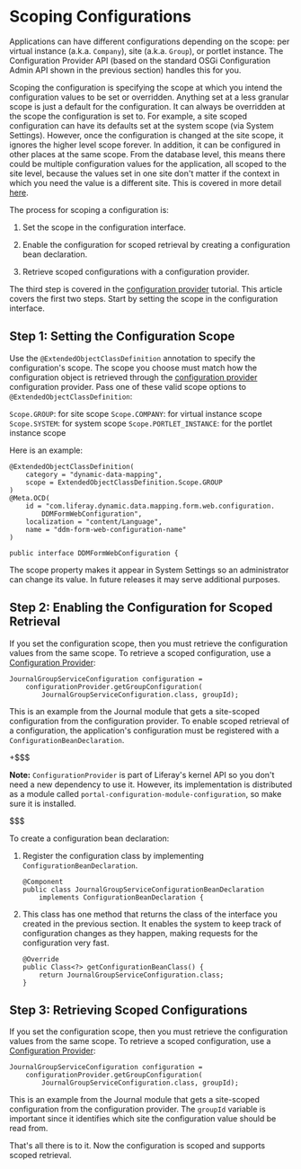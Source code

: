 # Scoping Configurations [](id=scoping-configurations)

Applications can have different configurations depending on the scope: per
virtual instance (a.k.a. `Company`), site (a.k.a. `Group`), or portlet instance.
The Configuration Provider API (based on the standard OSGi Configuration Admin
API shown in the previous section) handles this for you.

Scoping the configuration is specifying the scope at which you intend the
configuration values to be set or overridden. Anything set at a less granular
scope is just a default for the configuration. It can always be overridden at
the scope the configuration is set to. For example, a site scoped configuration
can have its defaults set at the system scope (via System Settings). However,
once the configuration is changed at the site scope, it ignores the higher level
scope forever. In addition, it can be configured in other places at the same
scope. From the database level, this means there could be multiple configuration
values for the application, all scoped to the site level, because the values set
in one site don't matter if the context in which you need the value is a
different site. This is covered in more detail
[here](/discover/portal/-/knowledge_base/7-1/configuring-liferay#configuration-scope).

The process for scoping a configuration is:

1.  Set the scope in the configuration interface.

2.  Enable the configuration for scoped retrieval by creating a configuration
    bean declaration.

3.  Retrieve scoped configurations with a configuration provider.

The third step is covered in the
[configuration provider](/develop/tutorials/-/knowledge_base/7-1/reading-configuration-values-from-a-configuration-provider)
tutorial. This article covers the first two steps. Start by setting the scope in
the configuration interface.

## Step 1: Setting the Configuration Scope

Use the `@ExtendedObjectClassDefinition` annotation to specify the
configuration's scope. The scope you choose must match how the configuration
object is retrieved through the 
[configuration provider](/develop/tutorials/-/knowledge_base/7-1/reading-configuration-values-from-a-configuration-provider)
configuration provider. Pass one of these valid scope options to
`@ExtendedObjectClassDefinition`:

`Scope.GROUP`: for site scope
`Scope.COMPANY`: for virtual instance scope
`Scope.SYSTEM`: for system scope
`Scope.PORTLET_INSTANCE`: for the portlet instance scope

Here is an example:

    @ExtendedObjectClassDefinition(
        category = "dynamic-data-mapping",
        scope = ExtendedObjectClassDefinition.Scope.GROUP
    )
    @Meta.OCD(
        id = "com.liferay.dynamic.data.mapping.form.web.configuration.
            DDMFormWebConfiguration",
        localization = "content/Language", 
        name = "ddm-form-web-configuration-name"
    )

    public interface DDMFormWebConfiguration {

The scope property makes it appear in System Settings so an administrator
can change its value. In future releases it may serve additional purposes.

## Step 2: Enabling the Configuration for Scoped Retrieval [](id=enabling-the-configuration-for-scoped-retrieval)

If you set the configuration scope, then you must retrieve the configuration
values from the same scope. To retrieve a scoped configuration, use a 
[Configuration Provider](/develop/tutorials/-/knowledge_base/7-1/reading-configuration-values-from-a-configuration-provider):

    JournalGroupServiceConfiguration configuration =
        configurationProvider.getGroupConfiguration(
            JournalGroupServiceConfiguration.class, groupId);

This is an example from the Journal module that gets a site-scoped configuration
from the configuration provider. To enable scoped retrieval of a configuration,
the application's configuration must be registered with a
`ConfigurationBeanDeclaration`.

+$$$

**Note:** `ConfigurationProvider` is part of Liferay's kernel API so you don't
need a new dependency to use it. However, its implementation is distributed as a
module called `portal-configuration-module-configuration`, so make sure it is
installed.

$$$

To create a configuration bean declaration:

1.  Register the configuration class by implementing `ConfigurationBeanDeclaration`.

        @Component
        public class JournalGroupServiceConfigurationBeanDeclaration
            implements ConfigurationBeanDeclaration {

2.  This class has one method that returns the class of the interface you
    created in the previous section. It enables the system to keep track of
    configuration changes as they happen, making requests for the configuration
    very fast.

        @Override
        public Class<?> getConfigurationBeanClass() {
            return JournalGroupServiceConfiguration.class;
        }

## Step 3: Retrieving Scoped Configurations

If you set the configuration scope, then you must retrieve the configuration
values from the same scope. To retrieve a scoped configuration, use a 
[Configuration Provider](/develop/tutorials/-/knowledge_base/7-1/reading-configuration-values-from-a-configuration-provider):

    JournalGroupServiceConfiguration configuration =
        configurationProvider.getGroupConfiguration(
            JournalGroupServiceConfiguration.class, groupId);

This is an example from the Journal module that gets a site-scoped configuration
from the configuration provider. The `groupId` variable is important since it
identifies which site the configuration value should be read from.

That's all there is to it. Now the configuration is scoped and supports scoped
retrieval.
